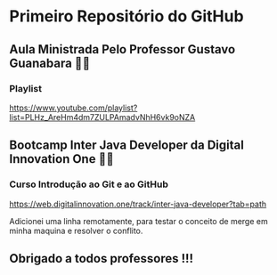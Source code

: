 # Primeiro Repositório do GitHub

## Aula Ministrada Pelo Professor Gustavo Guanabara :man_teacher:

### Playlist

https://www.youtube.com/playlist?list=PLHz_AreHm4dm7ZULPAmadvNhH6vk9oNZA

## Bootcamp Inter Java Developer da Digital Innovation One :man_teacher:

### Curso Introdução ao Git e ao GitHub

https://web.digitalinnovation.one/track/inter-java-developer?tab=path


Adicionei uma linha remotamente, para testar o conceito de merge em minha maquina e resolver
o conflito.

## Obrigado a todos professores !!!



